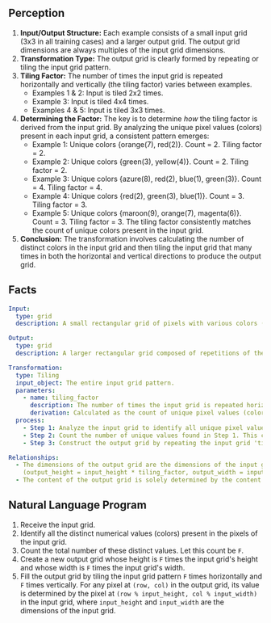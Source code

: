 ## Perception

1.  **Input/Output Structure:** Each example consists of a small input grid (3x3 in all training cases) and a larger output grid. The output grid dimensions are always multiples of the input grid dimensions.
2.  **Transformation Type:** The output grid is clearly formed by repeating or tiling the input grid pattern.
3.  **Tiling Factor:** The number of times the input grid is repeated horizontally and vertically (the tiling factor) varies between examples.
    *   Examples 1 & 2: Input is tiled 2x2 times.
    *   Example 3: Input is tiled 4x4 times.
    *   Examples 4 & 5: Input is tiled 3x3 times.
4.  **Determining the Factor:** The key is to determine *how* the tiling factor is derived from the input grid. By analyzing the unique pixel values (colors) present in each input grid, a consistent pattern emerges:
    *   Example 1: Unique colors {orange(7), red(2)}. Count = 2. Tiling factor = 2.
    *   Example 2: Unique colors {green(3), yellow(4)}. Count = 2. Tiling factor = 2.
    *   Example 3: Unique colors {azure(8), red(2), blue(1), green(3)}. Count = 4. Tiling factor = 4.
    *   Example 4: Unique colors {red(2), green(3), blue(1)}. Count = 3. Tiling factor = 3.
    *   Example 5: Unique colors {maroon(9), orange(7), magenta(6)}. Count = 3. Tiling factor = 3.
    The tiling factor consistently matches the count of unique colors present in the input grid.
5.  **Conclusion:** The transformation involves calculating the number of distinct colors in the input grid and then tiling the input grid that many times in both the horizontal and vertical directions to produce the output grid.

## Facts


```yaml
Input:
  type: grid
  description: A small rectangular grid of pixels with various colors (values 1-9). In the examples, all inputs are 3x3.

Output:
  type: grid
  description: A larger rectangular grid composed of repetitions of the input grid pattern.

Transformation:
  type: Tiling
  input_object: The entire input grid pattern.
  parameters:
    - name: tiling_factor
      description: The number of times the input grid is repeated horizontally and vertically.
      derivation: Calculated as the count of unique pixel values (colors) present in the input grid.
  process:
    - Step 1: Analyze the input grid to identify all unique pixel values (colors).
    - Step 2: Count the number of unique values found in Step 1. This count is the 'tiling_factor'.
    - Step 3: Construct the output grid by repeating the input grid 'tiling_factor' times horizontally and 'tiling_factor' times vertically.

Relationships:
  - The dimensions of the output grid are the dimensions of the input grid multiplied by the 'tiling_factor'.
    (output_height = input_height * tiling_factor, output_width = input_width * tiling_factor)
  - The content of the output grid is solely determined by the content and unique colors of the input grid.
```


## Natural Language Program

1.  Receive the input grid.
2.  Identify all the distinct numerical values (colors) present in the pixels of the input grid.
3.  Count the total number of these distinct values. Let this count be `F`.
4.  Create a new output grid whose height is `F` times the input grid's height and whose width is `F` times the input grid's width.
5.  Fill the output grid by tiling the input grid pattern `F` times horizontally and `F` times vertically. For any pixel at `(row, col)` in the output grid, its value is determined by the pixel at `(row % input_height, col % input_width)` in the input grid, where `input_height` and `input_width` are the dimensions of the input grid.